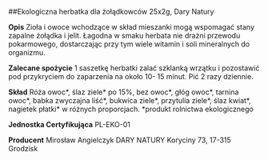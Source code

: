 ##Ekologiczna herbatka dla żołądkowców 25x2g, Dary Natury

**Opis** Zioła i owoce wchodzące w skład mieszanki mogą wspomagać stany zapalne żołądka i jelit. Łagodna w smaku herbata nie drażni przewodu pokarmowego, dostarczając przy tym wiele witamin i soli mineralnych do organizmu.

**Zalecane spożycie** 1 saszetkę herbatki zalać szklanką wrzątku i pozostawić pod przykryciem do zaparzenia na około 10- 15 minut. Pić 2 razy dziennie.

**Skład** Róża owoc\*, ślaz ziele\* po 15%, bez owoc\*, głóg owoc\*, tarnina owoc\*, babka zwyczajna liść\*, bukwica ziele\*, przytulia ziele\*, ślaz kwiat\*, nagietek płatki\* w różnych proporcjach.
\*produkt rolnictwa ekologicznego

**Jednostka Certyfikująca** PL-EKO-01

**Producent** Mirosław Angielczyk DARY NATURY
Koryciny 73, 17-315 Grodzisk